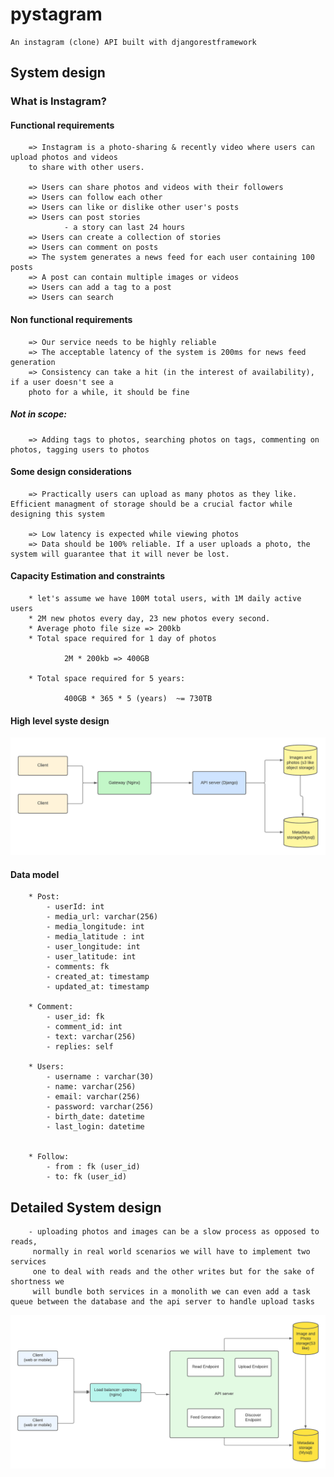 # pystagram
    An instagram (clone) API built with djangorestframework

## System design
### What is Instagram?

#### Functional requirements
        => Instagram is a photo-sharing & recently video where users can upload photos and videos
        to share with other users. 

        => Users can share photos and videos with their followers 
        => Users can follow each other 
        => Users can like or dislike other user's posts 
        => Users can post stories 
                - a story can last 24 hours 
        => Users can create a collection of stories 
        => Users can comment on posts 
        => The system generates a news feed for each user containing 100 posts 
        => A post can contain multiple images or videos 
        => Users can add a tag to a post 
        => Users can search 

#### Non functional requirements

        => Our service needs to be highly reliable 
        => The acceptable latency of the system is 200ms for news feed generation 
        => Consistency can take a hit (in the interest of availability), if a user doesn't see a 
        photo for a while, it should be fine

##### **Not in scope:**

        => Adding tags to photos, searching photos on tags, commenting on photos, tagging users to photos
        
#### Some design considerations

        => Practically users can upload as many photos as they like. Efficient managment of storage should be a crucial factor while designing this system 

        => Low latency is expected while viewing photos 
        => Data should be 100% reliable. If a user uploads a photo, the system will guarantee that it will never be lost. 

#### Capacity Estimation and constraints 

        * let's assume we have 100M total users, with 1M daily active users 
        * 2M new photos every day, 23 new photos every second. 
        * Average photo file size => 200kb 
        * Total space required for 1 day of photos 

                2M * 200kb => 400GB

        * Total space required for 5 years: 

                400GB * 365 * 5 (years)  ~= 730TB


#### High level syste design 

            
<p align="center">
        <img src="assets/high_level_design.png">
        <br/>
</p>

#### Data model 

        * Post: 
            - userId: int 
            - media_url: varchar(256)
            - media_longitude: int 
            - media_latitude : int 
            - user_longitude: int 
            - user_latitude: int
            - comments: fk
            - created_at: timestamp 
            - updated_at: timestamp 

        * Comment: 
            - user_id: fk 
            - comment_id: int 
            - text: varchar(256)
            - replies: self  

        * Users: 
            - username : varchar(30) 
            - name: varchar(256) 
            - email: varchar(256) 
            - password: varchar(256)
            - birth_date: datetime 
            - last_login: datetime


        * Follow: 
            - from : fk (user_id)
            - to: fk (user_id)  

## Detailed System design 

        - uploading photos and images can be a slow process as opposed to reads,
         normally in real world scenarios we will have to implement two services
         one to deal with reads and the other writes but for the sake of shortness we
         will bundle both services in a monolith we can even add a task queue between the database and the api server to handle upload tasks

<p align="center">
        <img src="assets/detailed_system_design.png">
        <br/>
</p>